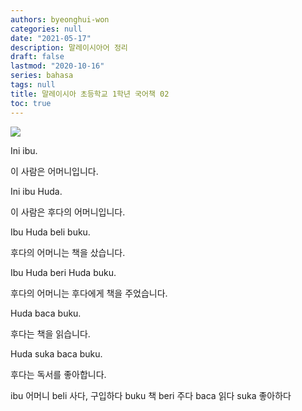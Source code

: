 ```yaml
---
authors: byeonghui-won
categories: null
date: "2021-05-17"
description: 말레이시아어 정리
draft: false
lastmod: "2020-10-16"
series: bahasa
tags: null
title: 말레이시아 초등학교 1학년 국어책 02
toc: true
---
```


![](https://t1.daumcdn.net/cfile/tistory/2548CF3556BA1CB40B)

Ini ibu.

이 사람은 어머니입니다.



Ini ibu Huda.

이 사람은 후다의 어머니입니다.



Ibu Huda beli buku.

후다의 어머니는 책을 샀습니다.



Ibu Huda beri Huda buku.

후다의 어머니는 후다에게 책을 주었습니다.



Huda baca buku.

후다는 책을 읽습니다.



Huda suka baca buku.

후다는 독서를 좋아합니다.



ibu 어머니 beli 사다, 구입하다 buku 책 beri 주다 baca 읽다 suka 좋아하다

